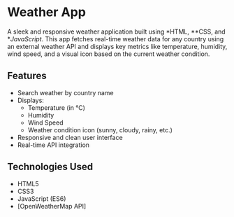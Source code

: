 # Weather App

A sleek and responsive weather application built using *HTML, **CSS, and **JavaScript*. This app fetches real-time weather data for any country using an external weather API and displays key metrics like temperature, humidity, wind speed, and a visual icon based on the current weather condition.

## Features

- Search weather by country name
- Displays:
  - Temperature (in °C)
  - Humidity
  - Wind Speed
  - Weather condition icon (sunny, cloudy, rainy, etc.)
- Responsive and clean user interface
- Real-time API integration

## Technologies Used

- HTML5
- CSS3
- JavaScript (ES6)
- [OpenWeatherMap API]